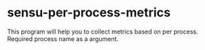 # sensu-per-process-metrics
This program will help you to collect metrics based on per process. Required process name as a argument. 
